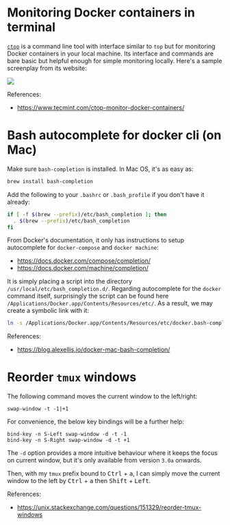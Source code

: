 # Monitoring Docker containers in terminal

[`ctop`](https://github.com/bcicen/ctop) is a command line tool with
interface similar to `top` but for monitoring Docker containers in your
local machine. Its interface and commands are bare basic but helpful
enough for simple monitoring locally. Here's a sample screenplay from
its website:

![](https://github.com/bcicen/ctop/blob/master/_docs/img/grid.gif)

References:
- https://www.tecmint.com/ctop-monitor-docker-containers/

# Bash autocomplete for docker cli (on Mac)

Make sure `bash-completion` is installed. In Mac OS, it's as easy as:

```sh
brew install bash-completion
```

Add the following to your `.bashrc` or `.bash_profile` if you don't
have it already:

```bash
if [ -f $(brew --prefix)/etc/bash_completion ]; then
  . $(brew --prefix)/etc/bash_completion
fi
```

From Docker's documentation, it only has instructions to setup
autocomplete for `docker-compose` and `docker machine`:
- https://docs.docker.com/compose/completion/
- https://docs.docker.com/machine/completion/

It is simply placing a script into the directory `/usr/local/etc/bash_completion.d/`.
Regarding autocomplete for the `docker` command itself, surprisingly
the script can be found here `/Applications/Docker.app/Contents/Resources/etc/`.
As a result, we may create a symbolic link with it:

```sh
ln -s /Applications/Docker.app/Contents/Resources/etc/docker.bash-completion /usr/local/etc/bash_completion.d/
```

References:
- https://blog.alexellis.io/docker-mac-bash-completion/

# Reorder `tmux` windows

The following command moves the current window to the left/right:

```tmux
swap-window -t -1|+1
```

For convenience, the below key bindings will be a further help:

```tmux
bind-key -n S-Left swap-window -d -t -1
bind-key -n S-Right swap-window -d -t +1
```

The `-d` option provides a more intuitive behaviour where it keeps
the focus on current window, but it's only available from version
`3.0a` onwards.

Then, with my `tmux` prefix bound to <kbd>Ctrl</kbd> + <kbd>a</kbd>,
I can simply move the current window to the left by
<kbd>Ctrl</kbd> + <kbd>a</kbd> then <kbd>Shift</kbd> + <kbd>Left</kbd>.

References:
- https://unix.stackexchange.com/questions/151329/reorder-tmux-windows
